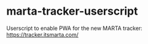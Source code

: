 # marta-tracker-userscript
Userscript to enable PWA for the new MARTA tracker: https://tracker.itsmarta.com/
